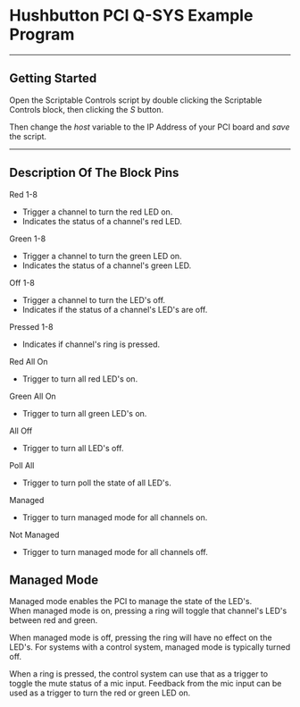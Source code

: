 # Hushbutton PCI Q-SYS Example Program

----
## Getting Started
Open the Scriptable Controls script by double clicking the Scriptable Controls block, then clicking the *S* button.  

Then change the *host* variable to the IP Address of your PCI board and *save* the script.  

----
## Description Of The Block Pins
Red 1-8  
* Trigger a channel to turn the red LED on.  
* Indicates the status of a channel's red LED.  

Green 1-8  
* Trigger a channel to turn the green LED on.  
* Indicates the status of a channel's green LED.  

Off 1-8  
* Trigger a channel to turn the LED's off.  
* Indicates if the status of a channel's LED's are off.  

Pressed 1-8 
* Indicates if channel's ring is pressed.  

Red All On  
* Trigger to turn all red LED's on.  

Green All On  
* Trigger to turn all green LED's on.  

All Off  
* Trigger to turn all LED's off.  

Poll All  
* Trigger to turn poll the state of all LED's.  

Managed  
* Trigger to turn managed mode for all channels on.  

Not Managed  
* Trigger to turn managed mode for all channels off.  

## Managed Mode  
Managed mode enables the PCI to manage the state of the LED's.  
When managed mode is on, pressing a ring will toggle that channel's LED's between red and green.

When managed mode is off, pressing the ring will have no effect on the LED's.
For systems with a control system, managed mode is typically turned off.

When a ring is pressed, the control system can use that as a trigger to toggle the mute status of a mic input.
Feedback from the mic input can be used as a trigger to turn the red or green LED on.